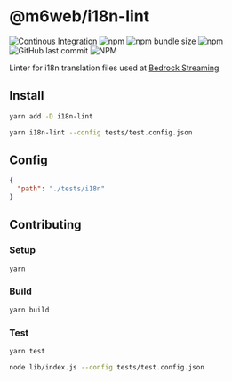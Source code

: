 # @m6web/i18n-lint

[![Continous Integration](https://github.com/M6Web/i18n-tools/actions/workflows/continuous-integration.yml/badge.svg)](https://github.com/M6Web/i18n-tools/actions/workflows/continuous-integration.yml)
![npm](https://img.shields.io/npm/v/@m6web/i18n-lint)
![npm bundle size](https://img.shields.io/bundlephobia/minzip/@m6web/i18n-lint)
![npm](https://img.shields.io/npm/dy/@m6web/i18n-lint)
![GitHub last commit](https://img.shields.io/github/last-commit/M6Web/i18n-tools)
![NPM](https://img.shields.io/npm/l/@m6web/i18n-lint)

Linter for i18n translation files used at [Bedrock Streaming](https://www.bedrockstreaming.com/)

## Install

```sh
yarn add -D i18n-lint

yarn i18n-lint --config tests/test.config.json
```

## Config

```json
{
  "path": "./tests/i18n"
}
```

## Contributing

### Setup
```sh
yarn
```

### Build
```sh
yarn build
```

### Test
```sh
yarn test

node lib/index.js --config tests/test.config.json
```
